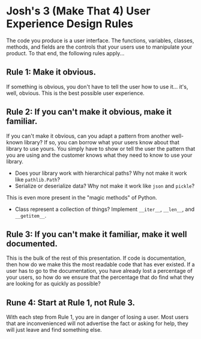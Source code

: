 # Josh's 3 (Make That 4) User Experience Design Rules

The code you produce is a user interface. The functions, variables, classes, methods, and fields are the controls that 
your users use to manipulate your product. To that end, the following rules apply...

## Rule 1: Make it obvious.

If something is obvious, you don't have to tell the user how to use it... it's, well, obvious. This is the best possible
user experience.

## Rule 2: If you can't make it obvious, make it familiar.

If you can't make it obvious, can you adapt a pattern from another well-known library? If so, you can borrow what your
users know about that library to use yours. You simply have to show or tell the user the pattern that you are using
and the customer knows what they need to know to use your library.

* Does your library work with hierarchical paths? Why not make it work like `pathlib.Path`?
* Serialize or deserialize data? Why not make it work like `json` and `pickle`?

This is even more present in the "magic methods" of Python.

* Class represent a collection of things? Implement `__iter__`, `__len__`, and `__getitem__`.

## Rule 3: If you can't make it familiar, make it well documented.

This is the bulk of the rest of this presentation. If code is documentation, then how do we make this the most readable
code that has ever existed. If a user has to go to the documentation, you have already lost a percentage of your users,
so how do we ensure that the percentage that do find what they are looking for as quickly as possible?

## Rune 4: Start at Rule 1, not Rule 3.

With each step from Rule 1, you are in danger of losing a user. Most users that are inconvenienced will not advertise
the fact or asking for help, they will just leave and find something else.
